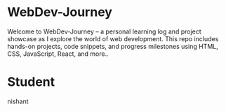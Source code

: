 # WebDev-Journey
Welcome to WebDev-Journey – a personal learning log and project showcase as I explore the world of web development. This repo includes hands-on projects, code snippets, and progress milestones using HTML, CSS, JavaScript, React, and more..
# Student
nishant
